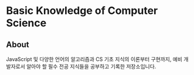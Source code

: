# Basic Knowledge of Computer Science

## About

JavaScript 및 다양한 언어의 알고리즘과 CS 기초 지식의 이론부터 구현까지, 예비 개발자로서 알아야 할 필수 전공 지식들을 공부하고 기록한 저장소입니다.
